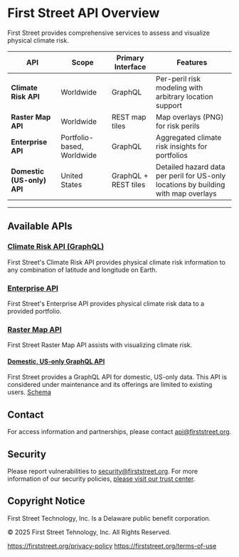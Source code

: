# First Street API Overview

First Street provides comprehensive services to assess and visualize physical climate risk.

| API                          | Scope             | Primary Interface           | Features                                                                 |
|------------------------------|------------------|-----------------------------|-------------------------------------------------------------------------------|
| **Climate Risk API**  | Worldwide         | GraphQL                    | Per-peril risk modeling with arbitrary location support    |
| **Raster Map API**  | Worldwide         | REST map tiles             | Map overlays (PNG) for risk perils      |
| **Enterprise API**           | Portfolio-based, Worldwide   | GraphQL| Aggregated climate risk insights for portfolios                         |
| **Domestic (US-only) API**   | United States     | GraphQL + REST tiles        | Detailed hazard data per peril for US-only locations by building with map overlays |


---

## Available APIs

### [**Climate Risk API (GraphQL)**](https://docs.firststreet.org/api/climate-risk-api/getting-started)
First Street's Climate Risk API provides physical climate risk information to any combination of latitude and longitude on Earth.


### [**Enterprise API**](https://docs.firststreet.org/api/enterprise-api/getting-started)
First Street's Enterprise API provides physical climate risk data to a provided portfolio.


### [**Raster Map API**](https://docs.firststreet.org/api/raster-map-api/getting-started)
First Street Raster Map API assists with visualizing climate risk.


#### [Domestic, US-only GraphQL API](https://docs.firststreet.org/domestic-api)
First Street provides a GraphQL API for domestic, US-only data. This API is considered under maintenance and its offerings are limited to existing users. [Schema](https://github.com/firststreet/api/us-domestic-api/schema.graphql)


## Contact

For access information and partnerships, please contact api@firststreet.org.

## Security

Please report vulnerabilities to security@firststreet.org. For more information of our security policies, [please visit our trust center](https://security.firststreet.org).

## Copyright Notice

First Street Technology, Inc. Is a Delaware public benefit corporation.

© 2025 First Street Tehnology, Inc. All Rights Reserved.

https://firststreet.org/privacy-policy
https://firststreet.org/terms-of-use
